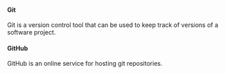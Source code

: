 #### Git

Git is a version control tool that can be used to keep track of versions of a software project.

#### GitHub

GitHub is an online service for hosting git repositories.
